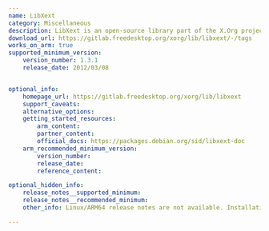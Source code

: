 ```yaml
---
name: LibXext
category: Miscellaneous
description: LibXext is an open-source library part of the X.Org project, which provides the X Window System implementation for Linux and other Unix-like operating systems.
download_url: https://gitlab.freedesktop.org/xorg/lib/libxext/-/tags
works_on_arm: true
supported_minimum_version:
    version_number: 1.3.1
    release_date: 2012/03/08


optional_info:
    homepage_url: https://gitlab.freedesktop.org/xorg/lib/libxext
    support_caveats:
    alternative_options:
    getting_started_resources:
        arm_content:
        partner_content:
        official_docs: https://packages.debian.org/sid/libxext-doc
    arm_recommended_minimum_version:
        version_number:
        release_date:
        reference_content:

optional_hidden_info:
    release_notes__supported_minimum:
    release_notes__recommended_minimum:
    other_info: Linux/ARM64 release notes are not available. Installation and testing are done via the [tar archive](https://gitlab.freedesktop.org/xorg/lib/libxext/-/tags/libXext-1.3.1). We have found the release date from this link(https://gitlab.freedesktop.org/xorg/lib/libxext/-/commits/libXext-1.3.1?ref_type=tags).

---
```


